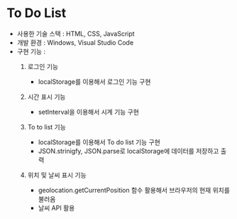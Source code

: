 # To Do List

- 사용한 기술 스택 : HTML, CSS, JavaScript
- 개발 환경 : Windows, Visual Studio Code
- 구현 기능 :
    1. 로그인 기능
       - localStorage를 이용해서 로그인 기능 구현
        
    2. 시간 표시 기능     
       - setInterval을 이용해서 시계 기능 구현
        
    3. To to list 기능
        - localStorage를 이용해서 To do list 기능 구현
        - JSON.strinigfy, JSON.parse로 localStorage에 데이터를 저장하고 출력
        
    4. 위치 및 날씨 표시 기능
        - geolocation.getCurrentPosition 함수 활용해서 브라우저의 현재 위치를 불러옴       
        - 날씨 API 활용
